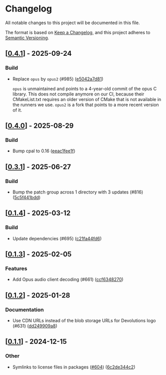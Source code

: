 # Changelog

All notable changes to this project will be documented in this file.

The format is based on [Keep a Changelog](https://keepachangelog.com/en/1.0.0/),
and this project adheres to [Semantic Versioning](https://semver.org/spec/v2.0.0.html).


## [[0.4.1](https://github.com/Devolutions/IronRDP/compare/ironrdp-rdpsnd-native-v0.4.0...ironrdp-rdpsnd-native-v0.4.1)] - 2025-09-24

### <!-- 7 -->Build

- Replace `opus` by `opus2` (#985) ([e5042a7d81](https://github.com/Devolutions/IronRDP/commit/e5042a7d81b864e78ccf19d6b358d94458f951d0)) 

  `opus` is unmaintained and points to a 4-year-old commit of the opus C
  library. This does not compile anymore on our CI, because their
  CMakeList.txt requires an older version of CMake that is not available
  in the runners we use. `opus2` is a fork that points to a more recent
  version of it.

## [[0.4.0](https://github.com/Devolutions/IronRDP/compare/ironrdp-rdpsnd-native-v0.3.1...ironrdp-rdpsnd-native-v0.4.0)] - 2025-08-29

### <!-- 7 -->Build

- Bump cpal to 0.16 ([eeac1fee1f](https://github.com/Devolutions/IronRDP/commit/eeac1fee1fed4858f4776d86072790bc074e34eb)) 

## [[0.3.1](https://github.com/Devolutions/IronRDP/compare/ironrdp-rdpsnd-native-v0.3.0...ironrdp-rdpsnd-native-v0.3.1)] - 2025-06-27

### <!-- 7 -->Build

- Bump the patch group across 1 directory with 3 updates (#816) ([5c5f441bdd](https://github.com/Devolutions/IronRDP/commit/5c5f441bdd514d3fe6a29b4df872709167a9916d)) 

## [[0.1.4](https://github.com/Devolutions/IronRDP/compare/ironrdp-rdpsnd-native-v0.1.3...ironrdp-rdpsnd-native-v0.1.4)] - 2025-03-12

### <!-- 7 -->Build

- Update dependencies (#695) ([c21fa44fd6](https://github.com/Devolutions/IronRDP/commit/c21fa44fd6f3c6a6b74788ff68e83133c1314caa)) 

## [[0.1.3](https://github.com/Devolutions/IronRDP/compare/ironrdp-rdpsnd-native-v0.1.2...ironrdp-rdpsnd-native-v0.1.3)] - 2025-02-05

### <!-- 1 -->Features

- Add Opus audio client decoding (#661) ([ccf6348270](https://github.com/Devolutions/IronRDP/commit/ccf63482706ecfbbdc6038028ea2ee086d0e3640)) 


## [[0.1.2](https://github.com/Devolutions/IronRDP/compare/ironrdp-rdpsnd-native-v0.1.1...ironrdp-rdpsnd-native-v0.1.2)] - 2025-01-28

### <!-- 6 -->Documentation

- Use CDN URLs instead of the blob storage URLs for Devolutions logo (#631) ([dd249909a8](https://github.com/Devolutions/IronRDP/commit/dd249909a894004d4f728d30b3a4aa77a0f8193b)) 


## [[0.1.1](https://github.com/Devolutions/IronRDP/compare/ironrdp-rdpsnd-native-v0.1.0...ironrdp-rdpsnd-native-v0.1.1)] - 2024-12-15

### Other

- Symlinks to license files in packages ([#604](https://github.com/Devolutions/IronRDP/pull/604)) ([6c2de344c2](https://github.com/Devolutions/IronRDP/commit/6c2de344c2dd93ce9621834e0497ed7c3bfaf91a)) 
